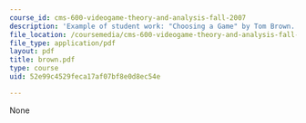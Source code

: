 ```yaml
---
course_id: cms-600-videogame-theory-and-analysis-fall-2007
description: 'Example of student work: "Choosing a Game" by Tom Brown.'
file_location: /coursemedia/cms-600-videogame-theory-and-analysis-fall-2007/52e99c4529feca17af07bf8e0d8ec54e_brown.pdf
file_type: application/pdf
layout: pdf
title: brown.pdf
type: course
uid: 52e99c4529feca17af07bf8e0d8ec54e

---
```

None